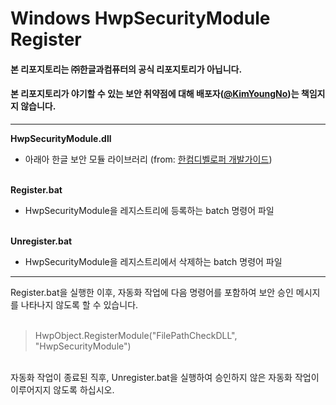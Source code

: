 # Windows HwpSecurityModule Register

#### 본 리포지토리는 ㈜한글과컴퓨터의 공식 리포지토리가 아닙니다.
#### 본 리포지토리가 야기할 수 있는 보안 취약점에 대해 배포자([@KimYoungNo](https://github.com/KimYoungNo))는 책임지지 않습니다.

***

**HwpSecurityModule.dll**
- 아래아 한글 보안 모듈 라이브러리 (from: [한컴디벨로퍼 개발가이드](https://developer.hancom.com/hwpautomation)) <br/><br/>

**Register.bat**
- HwpSecurityModule을 레지스트리에 등록하는 batch 명령어 파일 <br/><br/>


**Unregister.bat**
- HwpSecurityModule을 레지스트리에서 삭제하는 batch 명령어 파일 <br/>

***
  
Register.bat을 실행한 이후, 자동화 작업에 다음 명령어를 포함하여 보안 승인 메시지를 나타나지 않도록 할 수 있습니다.
<br/><br/>

> HwpObject.RegisterModule("FilePathCheckDLL", "HwpSecurityModule")

<br/>
자동화 작업이 종료된 직후, Unregister.bat을 실행하여 승인하지 않은 자동화 작업이 이루어지지 않도록 하십시오.
